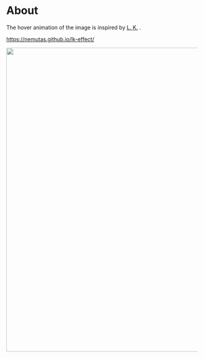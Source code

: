 # About
The hover animation of the image is inspired by [L. K.](https://leonidkostetskyi.com/) .

https://nemutas.github.io/lk-effect/

<img src='https://user-images.githubusercontent.com/46724121/216754674-efa1b0b1-33a5-44b1-8d57-7a6bed84b4f5.png' width='800' />

